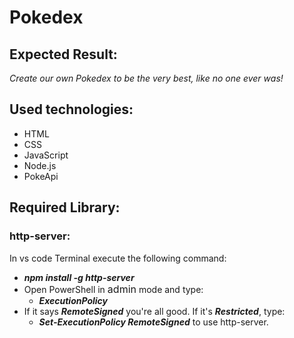 # Pokedex

## Expected Result:
_Create our own Pokedex to be the very best, like no one ever was!_

## Used technologies:
* HTML
* CSS
* JavaScript
* Node.js
* PokeApi

## Required Library:
### **http-server:**
In vs code Terminal execute the following command:
* **_npm install -g http-server_**
* Open PowerShell in <a style="text-decoration: none; font-size: 16px">admin</a> mode and type:
    * **_ExecutionPolicy_**
* If it says **_RemoteSigned_** you're all good. If it's **_Restricted_**, type:
    * **_Set-ExecutionPolicy RemoteSigned_** to use http-server.
